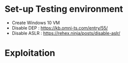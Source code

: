 # Set-up Testing environment

 * Create Windows 10 VM
 * Disable DEP : https://kb.omni-ts.com/entry/55/
 * Disable ASLR : https://rehex.ninja/posts/disable-aslr/

  
# Exploitation

